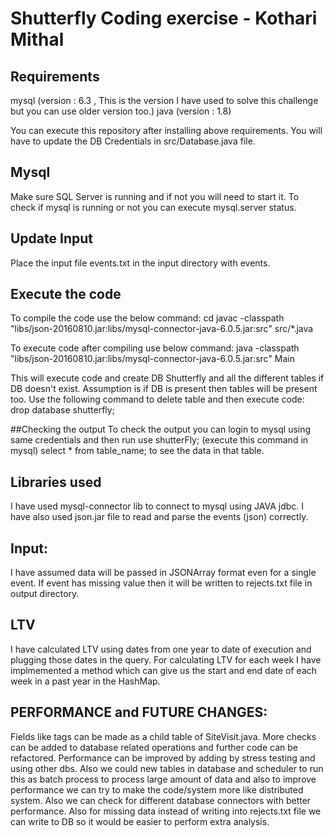 # Shutterfly Coding exercise - Kothari Mithal

## Requirements
mysql (version : 6.3 , This is the version I have used to solve this challenge but you can use older version too.)
java (version : 1.8)

You can execute this repository after installing above requirements.
You will have to update the DB Credentials in src/Database.java file.

## Mysql
Make sure SQL Server is running and if not you will need to start it. 
To check if mysql is running or not you can execute mysql.server status.

## Update Input
Place the input file events.txt in the input directory with events.

## Execute the code
To compile the code use the below command:
cd <Project Path>
javac -classpath "libs/json-20160810.jar:libs/mysql-connector-java-6.0.5.jar:src" src/*.java

To execute code after compiling use below command:
java -classpath "libs/json-20160810.jar:libs/mysql-connector-java-6.0.5.jar:src" Main

This will execute code and create DB Shutterfly and all the different tables if DB doesn't exist. 
Assumption is if DB is present then tables will be present too. 
Use the following command to delete table and then execute code:
drop database shutterfly;

##Checking the output
To check the output you can login to mysql using same credentials and then run 
use shutterFly; (execute this command in mysql)
select * from table_name; to see the data in that table.

## Libraries used
I have used mysql-connector lib to connect to mysql using JAVA jdbc. 
I have also used json.jar file to read and parse the events (json) correctly. 

## Input:
I have assumed data will be passed in JSONArray format even for a single event.
If event has missing value then it will be written to rejects.txt file in output directory.

## LTV
I have calculated LTV using dates from one year to date of execution and plugging those dates in the query. For calculating LTV for each week I have implmemented a method which can give us the start and end date of each week in a past year in the HashMap.

## PERFORMANCE and FUTURE CHANGES:
Fields like tags can be made as a child table of SiteVisit.java.
More checks can be added to database related operations and further code can be refactored. 
Performance can be improved by adding by stress testing and using other dbs. 
Also we could new tables in database and scheduler to run this as batch process to process large amount of data 
	and also to improve performance we can try to make the code/system more like distributed system.
Also we can check for different database connectors with better performance.
Also for missing data instead of writing into rejects.txt file we can write to DB so it would be easier to perform extra analysis.
  
